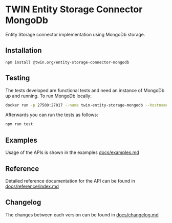 # TWIN Entity Storage Connector MongoDb

Entity Storage connector implementation using MongoDb storage.

## Installation

```shell
npm install @twin.org/entity-storage-connector-mongodb
```

## Testing

The tests developed are functional tests and need an instance of MongoDb up and running. To run MongoDb locally:

```sh
docker run -p 27500:27017 --name twin-entity-storage-mongodb --hostname mongo -d mongo
```

Afterwards you can run the tests as follows:

```sh
npm run test
```

## Examples

Usage of the APIs is shown in the examples [docs/examples.md](docs/examples.md)

## Reference

Detailed reference documentation for the API can be found in [docs/reference/index.md](docs/reference/index.md)

## Changelog

The changes between each version can be found in [docs/changelog.md](docs/changelog.md)
